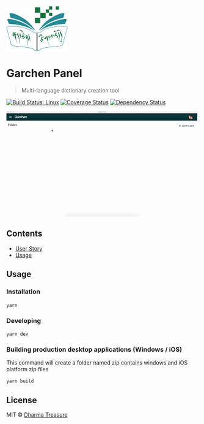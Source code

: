 <img src="media/garchen-logo.png" alt="garchen-logo" width="160">

# Garchen Panel
> Multi-language dictionary creation tool

[![Build Status: Linux](https://travis-ci.org/karmapa17/garchen-panel.svg?branch=master)](https://travis-ci.org/karmapa17/garchen-panel)
[![Coverage Status](https://coveralls.io/repos/github/karmapa17/garchen-panel/badge.svg?branch=master&v=1)](https://coveralls.io/github/karmapa17/garchen-panel?branch=master)
[![Dependency Status](https://david-dm.org/karmapa17/garchen-panel.svg)](https://david-dm.org/karmapa17/garchen-panel)

![](media/garchen-demo.gif)

## Contents
- [User Story](https://goo.gl/s7u0Sd)
- [Usage](#usage)

## Usage
### Installation
```console
yarn
```
### Developing
```console
yarn dev
```
### Building production desktop applications (Windows / iOS)
This command will create a folder named zip contains windows and iOS platform zip files
```console
yarn build
```
## License
MIT © [Dharma Treasure](https://dharma-treasure.org)

